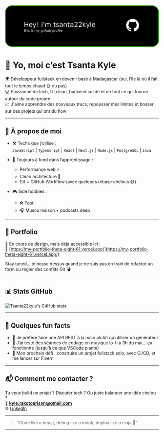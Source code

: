 ![Header](./github-header-banner.png)

# 👋 Yo, moi c’est Tsanta Kyle

🌍 Développeur fullstack en devenir basé à Madagascar (oui, l’île là où il fait tout le temps chaud 🌞 ou pas)  
💻 Passionné de tech, UI clean, backend solide et de tout ce qui tourne autour du code propre  
📈 J'aime apprendre des nouveaux trucs, repousser mes limites et bosser sur des projets qui ont du flow

---

## 🧠 À propos de moi

- 🛠️ Techs que j’utilise :  
  `JavaScript` | `TypeScript` | `React` | `Next.js` | `Node.js` | `PostgreSQL` | `Java`

- 🔭 Toujours à fond dans l’apprentissage :
  - Performance web ⚡
  - Clean architecture 🧼
  - Git + GitHub Workflow (avec quelques rebase chelous 😅)
  
- 🎮 Side hobbies :
  - ⚽ Foot 
  - 🎧 Muscu maison + podcasts deep

---

## 🎨 Portfolio

🚧 En cours de design, mais déjà accessible ici :  
🔗 [https://my-portfolio-theta-eight-61.vercel.app/](https://my-portfolio-theta-eight-61.vercel.app/)

Stay tuned... je bosse dessus quand je ne suis pas en train de refactor un form ou régler des conflits Git 💣

---

## 📊 Stats GitHub

![Tsanta22kyle's GitHub stats](https://github-readme-stats.vercel.app/api?username=tsanta22kyle&show_icons=true&theme=tokyonight)

---

## 🧩 Quelques fun facts

- 🧪 Je préfère faire une API REST à la main plutôt qu’utiliser un générateur
- 🧘 J’ai testé des séances de codage en musique lo-fi à 3h du mat… ça fonctionne (jusqu’à ce que VSCode plante)
- 🤖 Mon prochain défi : construire un projet fullstack solo, avec CI/CD, et me lancer sur Fiverr

---

## 📬 Comment me contacter ?

Tu veux build un projet ? Discuter tech ? Ou juste balancer une idée chelou ?  
📧 **kyle.rakotoarison@gmail.com**  
🌐 [LinkedIn](https://www.linkedin.com/in/tsantaniaina-kyle-rakotoarison-a2b511298/) 

---

> “Code like a beast, debug like a monk, deploy like a ninja 🥷”

---

<!--
tsanta22Kyle/tsanta22Kyle is a ✨ special ✨ repo because its README.md appears on your GitHub profile.
-->

